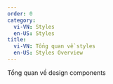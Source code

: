 ```yaml
---
order: 0
category:
  vi-VN: Styles
  en-US: Styles
title: 
  vi-VN: Tổng quan về styles
  en-US: Styles Overview
---
```


Tổng quan về design components